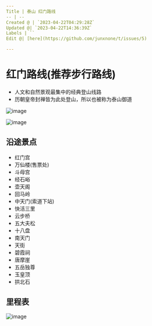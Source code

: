 ```yaml
---
Title | 泰山 红门路线
-- | --
Created @ | `2023-04-22T04:29:28Z`
Updated @| `2023-04-22T14:36:39Z`
Labels | ``
Edit @| [here](https://github.com/junxnone/t/issues/5)

---
```

# 红门路线(推荐步行路线)

- 人文和自然景观最集中的经典登山线路
- 历朝皇帝封禅皆为此处登山，所以也被称为泰山御道

![image](https://user-images.githubusercontent.com/2216970/233763795-e8fcb721-9326-4e22-97c8-5100dd69cbff.png)

![image](https://user-images.githubusercontent.com/2216970/233763517-e59888c9-46b3-439f-977b-e1380895b3a2.png)

## 沿途景点

- 红门宫
- 万仙楼(售票处)
- 斗母宫
- 经石峪
- 壶天阁
- 回马岭
- 中天门(索道下站)
- 快活三里
- 云步桥
- 五大夫松
- 十八盘
- 南天门
- 天街
- 碧霞祠
- 唐摩崖
- 五岳独尊
- 玉皇顶
- 拱北石


## 里程表

![image](https://user-images.githubusercontent.com/2216970/233769538-60fccfff-9f73-4433-92de-65b8ef3c6e29.png)


